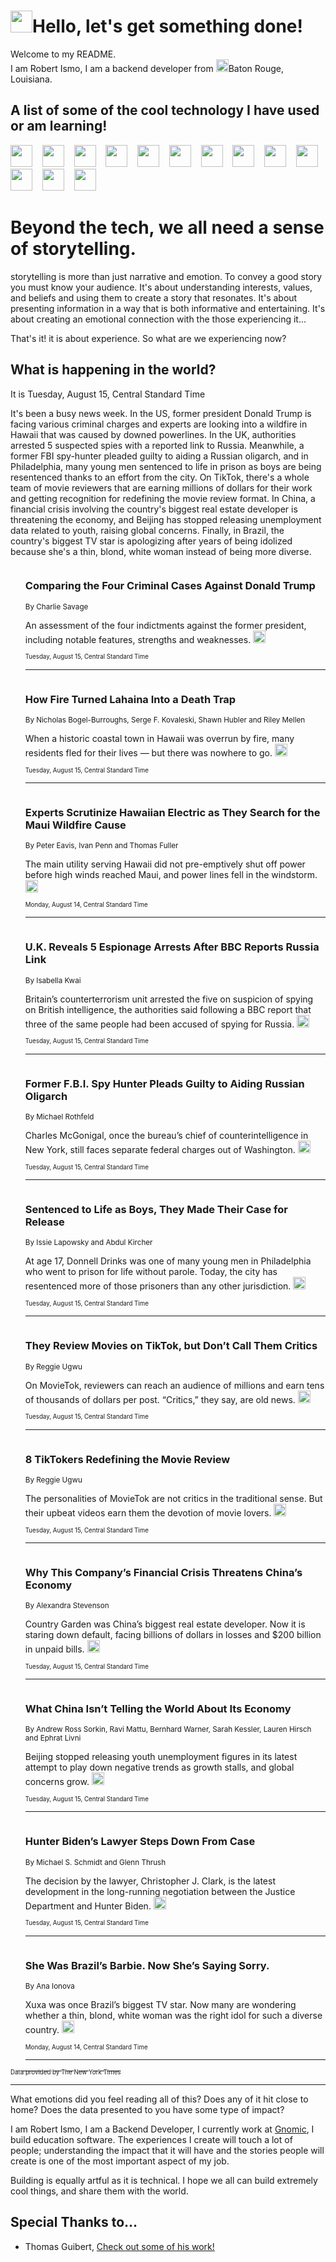 <h1><img src="https://emojis.slackmojis.com/emojis/images/1643514375/3493/hot-coffee.gif?1643514375" width="35"/>Hello, let's get something done!</h1>

<p>Welcome to my README.<br/>
I am Robert Ismo, I am a backend developer from <img src="https://emojis.slackmojis.com/emojis/images/1638395689/50435/moulin_rouge.png?1638395689" width="20"/>Baton Rouge, Louisiana.</p>
<h2>A list of some of the cool technology I have used or am learning!</h2>
<p>
<img src="https://emojis.slackmojis.com/emojis/images/1643516091/21142/meow_bongotap.gif?1643516091" width="35" alt="">
<img src="https://img.shields.io/badge/Favorite%20Frontend%20Framework-SvelteKit-f83903" alt="">
<img src="https://img.shields.io/badge/Second%20Favorite-Vue-40b581" alt="">
<img src="https://img.shields.io/badge/Most%20Used%20Runtime-Nodejs-78b061" alt="">
<img src="https://emojis.slackmojis.com/emojis/images/1643517416/34482/fire.gif?1643517416" width="35" alt="">
<img src="https://img.shields.io/badge/Javascript%20But%20Better-Typescript-0078ca" alt="">
<img src="https://img.shields.io/badge/Favorite%20Language-Elixir-3e244d" alt="">
<img src="https://img.shields.io/badge/Containerize%20Everything-Docker-6ac9ef" alt="">
<img src="https://emojis.slackmojis.com/emojis/images/1643514596/5999/meow_party.gif?1643514596" width="35" alt="">
<img src="https://img.shields.io/badge/API%20Love%20Language-Graphql-de32a5" alt="">
<img src="https://img.shields.io/badge/Our%20Favorite%20Version%20Controller-Git-e94f33" alt="">
<img src="https://img.shields.io/badge/Favorite%20Database-Redis-d42d1d" alt="">
<img src="https://emojis.slackmojis.com/emojis/images/1643514559/5584/deployparrot.gif?1643514559" width="35" alt="">
<img src="https://img.shields.io/badge/Container%20Interstate-RabbitMQ-f66200" alt="">
<img src="https://img.shields.io/badge/Gotta%20Learn-Kubernetes-316adf" alt="">
<img src="https://img.shields.io/badge/Really%20Mature%20Now-WASM-654fef" alt="">
<img src="https://emojis.slackmojis.com/emojis/images/1666642497/61942/dance_vibe.gif?1666642497" width="35" alt="">
<img src="https://img.shields.io/badge/For%20My%20M1-ARM64-657d96" alt="">
<img src="https://img.shields.io/badge/Loving%20This%20So%20Much-TailwindCSS-17bcb5" alt="">
<img src="https://img.shields.io/badge/Cool%20Build%20Tool-Vite-f9cb24" alt="">
<img src="https://emojis.slackmojis.com/emojis/images/1669231376/62819/working-on-it.gif?1669231376" width="35" alt="">
<img src="https://img.shields.io/badge/Fun%20and%20Easy%20Database-MongoDB-5f8c49" alt="">
<img src="https://img.shields.io/badge/JS%20Life%20Support-NPM-c73737" alt="">
<img src="https://img.shields.io/badge/I%20Liked%20It-DynamoDB-0073b9" alt="">
<img src="https://emojis.slackmojis.com/emojis/images/1643514045/46/question.gif?1643514045" width="35" alt="">
<img src="https://img.shields.io/badge/cool-React-60d6f9" alt="">
<img src="https://img.shields.io/badge/Future%20Big%20Project-Lambda-f37e00" alt="">
<img src="https://img.shields.io/badge/NPM%20But%20Better-PNPM-f1aa07" alt="">
<img src="https://emojis.slackmojis.com/emojis/images/1643514943/9662/fbwow.gif?1643514943" width="35" alt="">
<img src="https://img.shields.io/badge/First%20Language-C-662079" alt="">
<img src="https://img.shields.io/badge/Where%20I%20Deploy%20Frontend-Vercel-000000" alt="">
<img src="https://img.shields.io/badge/Who%20Does%20not%20Want%20an%20App-Swift-f9492a" alt="">
<img src="https://emojis.slackmojis.com/emojis/images/1643514058/151/javascript.png?1643514058" width="35" alt="">
<img src="https://img.shields.io/badge/cool-Python-fbd542" alt="">
<img src="https://img.shields.io/badge/Favorite%20Something-Stripe-656cdc" alt="">
<img src="https://img.shields.io/badge/Of%20Course-HTML5-ed6327" alt="">
<img src="https://emojis.slackmojis.com/emojis/images/1660415405/60731/bomb.gif?1660415405" width="35" alt="">
<img src="https://img.shields.io/badge/hate-CSS-2964ec" alt="">
<img src="https://img.shields.io/badge/Learning-CircleCI-141215" alt="">
<img src="https://img.shields.io/badge/Learning-Rust-fbbb3b" alt="">
<img src="https://emojis.slackmojis.com/emojis/images/1660415397/60712/writing-hand.gif?1660415397" width="35" alt="">
<img src="https://img.shields.io/badge/Dev%20Browser%20of%20Choice-Firefox-cc4e26" alt="">
<img src="https://img.shields.io/badge/Recoverying%20From%20Windows-UNIX-1781e3" alt="">
<img src="https://img.shields.io/badge/LOVE-LogSeq-90c1c2" alt="">
<img src="https://emojis.slackmojis.com/emojis/images/1643514066/223/kirby.gif?1643514066" width="35" alt="">
<img src="https://img.shields.io/badge/Daily%20Driver-MacOS-e6e6e8" alt="">
<img src="https://img.shields.io/badge/Git%20Server-Github-000000" alt="">
<img src="https://img.shields.io/badge/enjoyable-EC2-f17428" alt="">
<img src="https://emojis.slackmojis.com/emojis/images/1643514239/2069/excited.gif?1643514239" width="35" alt="">
</p>
<h1>Beyond the tech, we all need a sense of storytelling.</h1>
<p>storytelling is more than just narrative and emotion. To convey a good story you must know your audience. It's about understanding interests, values, and beliefs and using them to create a story that resonates. It's about presenting information in a way that is both informative and entertaining. It's about creating an emotional connection with the those experiencing it...</p>
<p>That's it! it is about experience. So what are we experiencing now?</p>
<h2>What is happening in the world?</h2>
<p>It is Tuesday, August 15, Central Standard Time</p>
<p>
It&#39;s been a busy news week. In the US, former president Donald Trump is facing various criminal charges and experts are looking into a wildfire in Hawaii that was caused by downed powerlines. In the UK, authorities arrested 5 suspected spies with a reported link to Russia. Meanwhile, a former FBI spy-hunter pleaded guilty to aiding a Russian oligarch, and in Philadelphia, many young men sentenced to life in prison as boys are being resentenced thanks to an effort from the city. On TikTok, there&#39;s a whole team of movie reviewers that are earning millions of dollars for their work and getting recognition for redefining the movie review format. In China, a financial crisis involving the country&#39;s biggest real estate developer is threatening the economy, and Beijing has stopped releasing unemployment data related to youth, raising global concerns. Finally, in Brazil, the country&#39;s biggest TV star is apologizing after years of being idolized because she&#39;s a thin, blond, white woman instead of being more diverse.</p>
<ol>
<img src="https://img.shields.io/badge/-us-blue" alt="">
<h3>Comparing the Four Criminal Cases Against Donald Trump</h3>
<sub>By Charlie Savage</sub>
<p>An assessment of the four indictments against the former president, including notable features, strengths and weaknesses.  <a href="https://nyti.ms/3OZl9dz"><img src="https://developer.nytimes.com/files/poweredby_nytimes_30b.png?v=1583354208352" height="20"></a></p>
<sub><sub>Tuesday, August 15, Central Standard Time</sub></sub>
<hr/>
<img src="https://img.shields.io/badge/-us-blue" alt="">
<h3>How Fire Turned Lahaina Into a Death Trap</h3>
<sub>By Nicholas Bogel-Burroughs, Serge F. Kovaleski, Shawn Hubler and Riley Mellen</sub>
<p>When a historic coastal town in Hawaii was overrun by fire, many residents fled for their lives — but there was nowhere to go.  <a href="https://nyti.ms/44fvoyt"><img src="https://developer.nytimes.com/files/poweredby_nytimes_30b.png?v=1583354208352" height="20"></a></p>
<sub><sub>Tuesday, August 15, Central Standard Time</sub></sub>
<hr/>
<img src="https://img.shields.io/badge/-us-blue" alt="">
<h3>Experts Scrutinize Hawaiian Electric as They Search for the Maui Wildfire Cause</h3>
<sub>By Peter Eavis, Ivan Penn and Thomas Fuller</sub>
<p>The main utility serving Hawaii did not pre-emptively shut off power before high winds reached Maui, and power lines fell in the windstorm.  <a href="https://nyti.ms/3QCe3wE"><img src="https://developer.nytimes.com/files/poweredby_nytimes_30b.png?v=1583354208352" height="20"></a></p>
<sub><sub>Monday, August 14, Central Standard Time</sub></sub>
<hr/>
<img src="https://img.shields.io/badge/-world-blue" alt="">
<h3>U.K. Reveals 5 Espionage Arrests After BBC Reports Russia Link</h3>
<sub>By Isabella Kwai</sub>
<p>Britain’s counterterrorism unit arrested the five on suspicion of spying on British intelligence, the authorities said following a BBC report that three of the same people had been accused of spying for Russia.  <a href="https://nyti.ms/3OXFv6X"><img src="https://developer.nytimes.com/files/poweredby_nytimes_30b.png?v=1583354208352" height="20"></a></p>
<sub><sub>Tuesday, August 15, Central Standard Time</sub></sub>
<hr/>
<img src="https://img.shields.io/badge/-nyregion-blue" alt="">
<h3>Former F.B.I. Spy Hunter Pleads Guilty to Aiding Russian Oligarch</h3>
<sub>By Michael Rothfeld</sub>
<p>Charles McGonigal, once the bureau’s chief of counterintelligence in New York, still faces separate federal charges out of Washington.  <a href="https://nyti.ms/3YAxCHz"><img src="https://developer.nytimes.com/files/poweredby_nytimes_30b.png?v=1583354208352" height="20"></a></p>
<sub><sub>Tuesday, August 15, Central Standard Time</sub></sub>
<hr/>
<img src="https://img.shields.io/badge/-headway-blue" alt="">
<h3>Sentenced to Life as Boys, They Made Their Case for Release</h3>
<sub>By Issie Lapowsky and Abdul Kircher</sub>
<p>At age 17, Donnell Drinks was one of many young men in Philadelphia who went to prison for life without parole. Today, the city has resentenced more of those prisoners than any other jurisdiction.  <a href="https://nyti.ms/44fnrJD"><img src="https://developer.nytimes.com/files/poweredby_nytimes_30b.png?v=1583354208352" height="20"></a></p>
<sub><sub>Tuesday, August 15, Central Standard Time</sub></sub>
<hr/>
<img src="https://img.shields.io/badge/-movies-blue" alt="">
<h3>They Review Movies on TikTok, but Don’t Call Them Critics</h3>
<sub>By Reggie Ugwu</sub>
<p>On MovieTok, reviewers can reach an audience of millions and earn tens of thousands of dollars per post. “Critics,” they say, are old news.  <a href="https://nyti.ms/45aBzoS"><img src="https://developer.nytimes.com/files/poweredby_nytimes_30b.png?v=1583354208352" height="20"></a></p>
<sub><sub>Tuesday, August 15, Central Standard Time</sub></sub>
<hr/>
<img src="https://img.shields.io/badge/-movies-blue" alt="">
<h3>8 TikTokers Redefining the Movie Review</h3>
<sub>By Reggie Ugwu</sub>
<p>The personalities of MovieTok are not critics in the traditional sense. But their upbeat videos earn them the devotion of movie lovers.  <a href="https://nyti.ms/3KFcj1U"><img src="https://developer.nytimes.com/files/poweredby_nytimes_30b.png?v=1583354208352" height="20"></a></p>
<sub><sub>Tuesday, August 15, Central Standard Time</sub></sub>
<hr/>
<img src="https://img.shields.io/badge/-business-blue" alt="">
<h3>Why This Company’s Financial Crisis Threatens China’s Economy</h3>
<sub>By Alexandra Stevenson</sub>
<p>Country Garden was China’s biggest real estate developer. Now it is staring down default, facing billions of dollars in losses and $200 billion in unpaid bills.  <a href="https://nyti.ms/3qpwdqW"><img src="https://developer.nytimes.com/files/poweredby_nytimes_30b.png?v=1583354208352" height="20"></a></p>
<sub><sub>Tuesday, August 15, Central Standard Time</sub></sub>
<hr/>
<img src="https://img.shields.io/badge/-business-blue" alt="">
<h3>What China Isn’t Telling the World About Its Economy</h3>
<sub>By Andrew Ross Sorkin, Ravi Mattu, Bernhard Warner, Sarah Kessler, Lauren Hirsch and Ephrat Livni</sub>
<p>Beijing stopped releasing youth unemployment figures in its latest attempt to play down negative trends as growth stalls, and global concerns grow.  <a href="https://nyti.ms/3KBiBzK"><img src="https://developer.nytimes.com/files/poweredby_nytimes_30b.png?v=1583354208352" height="20"></a></p>
<sub><sub>Tuesday, August 15, Central Standard Time</sub></sub>
<hr/>
<img src="https://img.shields.io/badge/-us-blue" alt="">
<h3>Hunter Biden’s Lawyer Steps Down From Case</h3>
<sub>By Michael S. Schmidt and Glenn Thrush</sub>
<p>The decision by the lawyer, Christopher J. Clark, is the latest development in the long-running negotiation between the Justice Department and Hunter Biden.  <a href="https://nyti.ms/45v1Uhs"><img src="https://developer.nytimes.com/files/poweredby_nytimes_30b.png?v=1583354208352" height="20"></a></p>
<sub><sub>Tuesday, August 15, Central Standard Time</sub></sub>
<hr/>
<img src="https://img.shields.io/badge/-world-blue" alt="">
<h3>She Was Brazil’s Barbie. Now She’s Saying Sorry.</h3>
<sub>By Ana Ionova</sub>
<p>Xuxa was once Brazil’s biggest TV star. Now many are wondering whether a thin, blond, white woman was the right idol for such a diverse country.  <a href="https://nyti.ms/3QB7IBx"><img src="https://developer.nytimes.com/files/poweredby_nytimes_30b.png?v=1583354208352" height="20"></a></p>
<sub><sub>Monday, August 14, Central Standard Time</sub></sub>
<hr/>
</ol>
<a href="https://developer.nytimes.com"><sub><sub>Data provided by The New York Times</sub></sub></a>
<hr/>
<p>What emotions did you feel reading all of this? Does any of it hit close to home? Does the data presented to you have some type of impact?</p>
<p>I am Robert Ismo, I am a Backend Developer, I currently work at <a href="https://gnomic.education/">Gnomic</a>, I build education software. The experiences I create will touch a lot of people; understanding the impact that it will have and the stories people will create is one of the most important aspect of my job.</p>
<p>Building is equally artful as it is technical. I hope we all can build extremely cool things, and share them with the world.</p>
<h2>Special Thanks to...</h2>
<ul>
<li>Thomas Guibert, <a href="https://github.com/thmsgbrt/thmsgbrt">Check out some of his work!</a></li>
</ul>